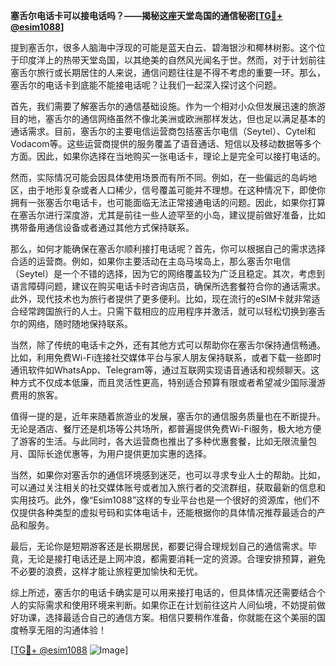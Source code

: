 **塞舌尔电话卡可以接电话吗？——揭秘这座天堂岛国的通信秘密[[TG💪+ @esim1088](https://t.me/s/esim1088)]**

提到塞舌尔，很多人脑海中浮现的可能是蓝天白云、碧海银沙和椰林树影。这个位于印度洋上的热带天堂岛国，以其绝美的自然风光闻名于世。然而，对于计划前往塞舌尔旅行或长期居住的人来说，通信问题往往是不得不考虑的重要一环。那么，塞舌尔的电话卡到底能不能接电话呢？让我们一起深入探讨这个问题。

首先，我们需要了解塞舌尔的通信基础设施。作为一个相对小众但发展迅速的旅游目的地，塞舌尔的通信网络虽然不像北美洲或欧洲那样发达，但也足以满足基本的通话需求。目前，塞舌尔的主要电信运营商包括塞舌尔电信（Seytel）、Cytel和Vodacom等。这些运营商提供的服务覆盖了语音通话、短信以及移动数据等多个方面。因此，如果你选择在当地购买一张电话卡，理论上是完全可以接打电话的。

然而，实际情况可能会因具体使用场景而有所不同。例如，在一些偏远的岛屿地区，由于地形复杂或者人口稀少，信号覆盖可能并不理想。在这种情况下，即使你拥有一张塞舌尔电话卡，也可能面临无法正常接通电话的问题。因此，如果你打算在塞舌尔进行深度游，尤其是前往一些人迹罕至的小岛，建议提前做好准备，比如携带备用通信设备或者通过其他方式保持联系。

那么，如何才能确保在塞舌尔顺利接打电话呢？首先，你可以根据自己的需求选择合适的运营商。例如，如果你主要活动在主岛马埃岛上，那么塞舌尔电信（Seytel）是一个不错的选择，因为它的网络覆盖较为广泛且稳定。其次，考虑到语言障碍问题，建议在购买电话卡时咨询店员，确保所选套餐符合你的通话需求。此外，现代技术也为旅行者提供了更多便利。比如，现在流行的eSIM卡就非常适合经常跨国旅行的人士。只需下载相应的应用程序并激活，就可以轻松切换到塞舌尔的网络，随时随地保持联系。

当然，除了传统的电话卡之外，还有其他方式可以帮助你在塞舌尔保持通信畅通。比如，利用免费Wi-Fi连接社交媒体平台与家人朋友保持联系，或者下载一些即时通讯软件如WhatsApp、Telegram等，通过互联网实现语音通话和视频聊天。这种方式不仅成本低廉，而且灵活性更高，特别适合预算有限或者希望减少国际漫游费用的旅客。

值得一提的是，近年来随着旅游业的发展，塞舌尔的通信服务质量也在不断提升。无论是酒店、餐厅还是机场等公共场所，都普遍提供免费Wi-Fi服务，极大地方便了游客的生活。与此同时，各大运营商也推出了多种优惠套餐，比如无限流量包月、国际长途优惠等，为用户提供更加实惠的选择。

当然，如果你对塞舌尔的通信环境感到迷茫，也可以寻求专业人士的帮助。比如，可以通过关注相关的社交媒体账号或者加入旅行者的交流群组，获取最新的信息和实用技巧。此外，像“Esim1088”这样的专业平台也是一个很好的资源库，他们不仅提供各种类型的虚拟号码和实体电话卡，还能根据你的具体情况推荐最适合的产品和服务。

最后，无论你是短期游客还是长期居民，都要记得合理规划自己的通信需求。毕竟，无论是接打电话还是上网冲浪，都需要消耗一定的资源。合理安排预算，避免不必要的浪费，这样才能让旅程更加愉快和无忧。

综上所述，塞舌尔的电话卡确实是可以用来接打电话的，但具体情况还需要结合个人的实际需求和使用环境来判断。如果你正在计划前往这片人间仙境，不妨提前做好功课，选择最适合自己的通信方案。相信只要稍作准备，你就能在这个美丽的国度畅享无阻的沟通体验！

[[TG💪+ @esim1088](https://t.me/s/esim1088) ![Image](https://i.postimg.cc/4NQfJmqS/Snipaste-2025-05-13-00-14-12.png)]